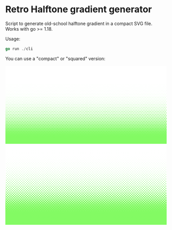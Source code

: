 # Retro Halftone gradient generator

Script to generate old-school halftone gradient in a compact SVG file. Works
with go >= 1.18.

Usage:

```go
go run ./cli
```

You can use a "compact" or "squared" version:

![example](example-compact.png)
![example](example-squared.png)